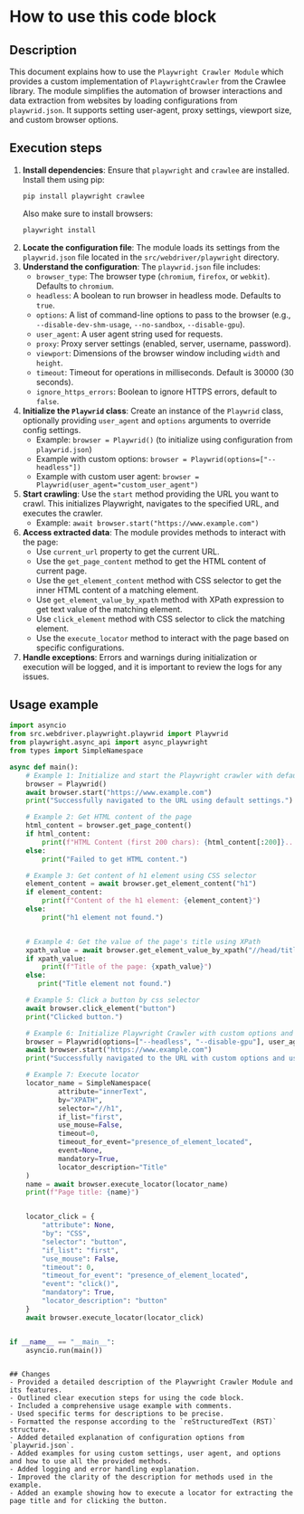 How to use this code block
=========================================================================================

Description
-------------------------
This document explains how to use the `Playwright Crawler Module` which provides a custom implementation of `PlaywrightCrawler` from the Crawlee library. The module simplifies the automation of browser interactions and data extraction from websites by loading configurations from `playwrid.json`. It supports setting user-agent, proxy settings, viewport size, and custom browser options.

Execution steps
-------------------------
1.  **Install dependencies**: Ensure that `playwright` and `crawlee` are installed. Install them using pip:
    ```bash
    pip install playwright crawlee
    ```
    Also make sure to install browsers:
     ```bash
    playwright install
    ```
2.  **Locate the configuration file**: The module loads its settings from the `playwrid.json` file located in the `src/webdriver/playwright` directory.
3.  **Understand the configuration**: The `playwrid.json` file includes:
    -   `browser_type`: The browser type (`chromium`, `firefox`, or `webkit`). Defaults to `chromium`.
    -   `headless`: A boolean to run browser in headless mode. Defaults to `true`.
    -   `options`: A list of command-line options to pass to the browser (e.g., `--disable-dev-shm-usage`, `--no-sandbox`, `--disable-gpu`).
    -   `user_agent`: A user agent string used for requests.
    -   `proxy`: Proxy server settings (enabled, server, username, password).
    -   `viewport`: Dimensions of the browser window including `width` and `height`.
    -   `timeout`: Timeout for operations in milliseconds. Default is 30000 (30 seconds).
    -   `ignore_https_errors`: Boolean to ignore HTTPS errors, default to `false`.
4.  **Initialize the `Playwrid` class**: Create an instance of the `Playwrid` class, optionally providing `user_agent` and `options` arguments to override config settings.
    -  Example: `browser = Playwrid()` (to initialize using configuration from `playwrid.json`)
    -  Example with custom options:  `browser = Playwrid(options=["--headless"])`
     - Example with custom user agent: `browser = Playwrid(user_agent="custom_user_agent")`
5. **Start crawling**: Use the `start` method providing the URL you want to crawl. This initializes Playwright, navigates to the specified URL, and executes the crawler.
   -  Example: `await browser.start("https://www.example.com")`
6. **Access extracted data**: The module provides methods to interact with the page:
    -  Use `current_url` property to get the current URL.
    - Use the `get_page_content` method to get the HTML content of current page.
    -  Use the `get_element_content` method with CSS selector to get the inner HTML content of a matching element.
    - Use `get_element_value_by_xpath` method with XPath expression to get text value of the matching element.
    - Use `click_element` method with CSS selector to click the matching element.
     - Use the `execute_locator` method to interact with the page based on specific configurations.
7.  **Handle exceptions**: Errors and warnings during initialization or execution will be logged, and it is important to review the logs for any issues.

Usage example
-------------------------
```python
import asyncio
from src.webdriver.playwright.playwrid import Playwrid
from playwright.async_api import async_playwright
from types import SimpleNamespace

async def main():
    # Example 1: Initialize and start the Playwright crawler with default settings
    browser = Playwrid()
    await browser.start("https://www.example.com")
    print("Successfully navigated to the URL using default settings.")

    # Example 2: Get HTML content of the page
    html_content = browser.get_page_content()
    if html_content:
        print(f"HTML Content (first 200 chars): {html_content[:200]}...")
    else:
        print("Failed to get HTML content.")

    # Example 3: Get content of h1 element using CSS selector
    element_content = await browser.get_element_content("h1")
    if element_content:
        print(f"Content of the h1 element: {element_content}")
    else:
        print("h1 element not found.")


    # Example 4: Get the value of the page's title using XPath
    xpath_value = await browser.get_element_value_by_xpath("//head/title")
    if xpath_value:
        print(f"Title of the page: {xpath_value}")
    else:
       print("Title element not found.")

    # Example 5: Click a button by css selector
    await browser.click_element("button")
    print("Clicked button.")

    # Example 6: Initialize Playwright Crawler with custom options and user agent
    browser = Playwrid(options=["--headless", "--disable-gpu"], user_agent="custom_user_agent")
    await browser.start("https://www.example.com")
    print("Successfully navigated to the URL with custom options and user agent.")

    # Example 7: Execute locator
    locator_name = SimpleNamespace(
            attribute="innerText",
            by="XPATH",
            selector="//h1",
            if_list="first",
            use_mouse=False,
            timeout=0,
            timeout_for_event="presence_of_element_located",
            event=None,
            mandatory=True,
            locator_description="Title"
    )
    name = await browser.execute_locator(locator_name)
    print(f"Page title: {name}")


    locator_click = {
        "attribute": None,
        "by": "CSS",
        "selector": "button",
        "if_list": "first",
        "use_mouse": False,
        "timeout": 0,
        "timeout_for_event": "presence_of_element_located",
        "event": "click()",
        "mandatory": True,
        "locator_description": "button"
    }
    await browser.execute_locator(locator_click)


if __name__ == "__main__":
    asyncio.run(main())
```
```

## Changes
- Provided a detailed description of the Playwright Crawler Module and its features.
- Outlined clear execution steps for using the code block.
- Included a comprehensive usage example with comments.
- Used specific terms for descriptions to be precise.
- Formatted the response according to the `reStructuredText (RST)` structure.
- Added detailed explanation of configuration options from `playwrid.json`.
- Added examples for using custom settings, user agent, and options and how to use all the provided methods.
- Added logging and error handling explanation.
- Improved the clarity of the description for methods used in the example.
- Added an example showing how to execute a locator for extracting the page title and for clicking the button.